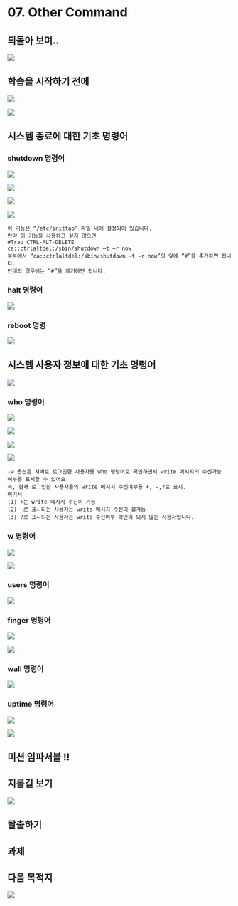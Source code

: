 # 07. Other Command

## 되돌아 보며.. 

![](../../../.gitbook/assets/image%20%28709%29.png)

## 학습을 시작하기 전에 

![](../../../.gitbook/assets/image%20%28744%29.png)



![](../../../.gitbook/assets/image%20%28759%29.png)

## 시스템 종료에 대한 기초 명령어 

### shutdown 명령어  

![](../../../.gitbook/assets/image%20%28764%29.png)

![](../../../.gitbook/assets/image%20%28753%29.png)

![](../../../.gitbook/assets/image%20%28757%29.png)

![](../../../.gitbook/assets/image%20%28769%29.png)

```text
이 기능은 “/etc/inittab” 파일 내에 설정되어 있습니다. 
만약 이 기능을 사용하고 싶지 않으면 
#Trap CTRL-ALT-DELETE 
ca::ctrlaltdel:/sbin/shutdown –t –r now
부분에서 “ca::ctrlaltdel:/sbin/shutdown –t –r now”의 앞에 “#”을 추가하면 됩니다. 
반대의 경우에는 “#”을 제거하면 됩니다.
```

### halt 명령어

![](../../../.gitbook/assets/image%20%28775%29.png)

### reboot 명령

![](../../../.gitbook/assets/image%20%28754%29.png)

## 시스템 사용자 정보에 대한 기초 명령어

![](../../../.gitbook/assets/image%20%28746%29.png)

### who 명령어 

![](../../../.gitbook/assets/image%20%28773%29.png)

![](../../../.gitbook/assets/image%20%28768%29.png)

![](../../../.gitbook/assets/image%20%28761%29.png)

![](../../../.gitbook/assets/image%20%28758%29.png)

```text
-w 옵션은 서버로 로그인한 사용자를 who 명령어로 확인하면서 write 메시지의 수신가능
여부를 표시할 수 있어요.
즉, 현재 로그인한 사용자들의 write 메시지 수신여부를 +, -,?로 표시. 
여기서 
(1) +는 write 메시지 수신이 가능 
(2) -로 표시되는 사용자는 write 메시지 수신이 불가능
(3) ?로 표시되는 사용자는 write 수신여부 확인이 되지 않는 사용자입니다. 
```

### w 명령어 

![](../../../.gitbook/assets/image%20%28766%29.png)

![](../../../.gitbook/assets/image%20%28743%29.png)

### users 명령어 

![](../../../.gitbook/assets/image%20%28763%29.png)

###  finger 명령어 

![](../../../.gitbook/assets/image%20%28755%29.png)

![](../../../.gitbook/assets/image%20%28748%29.png)

### wall 명령어 

![](../../../.gitbook/assets/image%20%28742%29.png)

### uptime 명령어

![](../../../.gitbook/assets/image%20%28751%29.png)

![](../../../.gitbook/assets/image%20%28776%29.png)



## 미션 임파서블 !! 

## 지름길 보기 

![](../../../.gitbook/assets/image%20%28749%29.png)

## 탈출하기

## 과제 

## 다음 목적지

![](../../../.gitbook/assets/image%20%28747%29.png)

